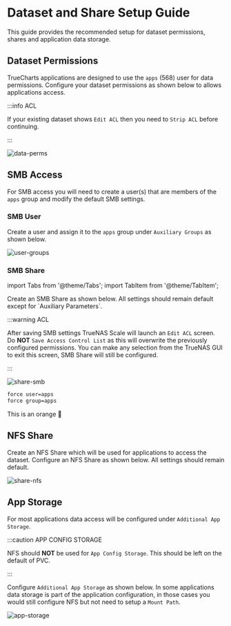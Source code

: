 # Dataset and Share Setup Guide

This guide provides the recommended setup for dataset permissions, shares and application data storage.

## Dataset Permissions

TrueCharts applications are designed to use the `apps` (568) user for data permissions. Configure your dataset permissions as shown below to allows applications access.

:::info ACL

If your existing dataset shows `Edit ACL` then you need to `Strip ACL` before continuing.

:::

![data-perms](./img/data-perms.png)

## SMB Access

For SMB access you will need to create a user(s) that are members of the `apps` group and modify the default SMB settings. 

### SMB User

Create a user and assign it to the `apps` group under `Auxiliary Groups` as shown below.

![user-groups](./img/user-groups.png)

### SMB Share

import Tabs from '@theme/Tabs';
import TabItem from '@theme/TabItem';

<Tabs>
  <TabItem value="bluefin" label="Bluefin" default>
Create an SMB Share as shown below. All settings should remain default except for `Auxiliary Parameters`.

:::warning ACL

After saving SMB settings TrueNAS Scale will launch an `Edit ACL` screen. Do **NOT** `Save Access Control List` as this will overwrite the previously configured permissions. You can make any selection from the TrueNAS GUI to exit this screen, SMB Share will still be configured.

:::

![share-smb](./img/share-smb.png)

```bash
force user=apps
force group=apps
```
  </TabItem>
  <TabItem value="cobia" label="Cobia">
    This is an orange 🍊
  </TabItem>
</Tabs>

## NFS Share

Create an NFS Share which will be used for applications to access the dataset. Configure an NFS Share as shown below. All settings should remain default.

![share-nfs](./img/share-nfs.png)

## App Storage

For most applications data access will be configured under `Additional App Storage`.

:::caution APP CONFIG STORAGE

NFS should **NOT** be used for `App Config Storage`. This should be left on the default of PVC.

:::

Configure `Additional App Storage` as shown below. In some applications data storage is part of the application configuration, in those cases you would still configure NFS but not need to setup a `Mount Path`.

![app-storage](./img/app-storage.png)

